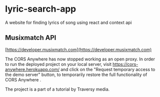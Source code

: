 # lyric-search-app
A website for finding lyrics of song using react and context api

## Musixmatch API
[https://developer.musixmatch.com](https://developer.musixmatch.com)

The CORS Anywhere has now stopped working as an open proxy. In order to run the deployed project on your local server, visit 
https://cors-anywhere.herokuapp.com/ and click on the "Request temporary access to the demo server" button, 
to temporarily restore the full functionality of CORS Anywhere .

The project is a part of a tutorial by Traversy media.
